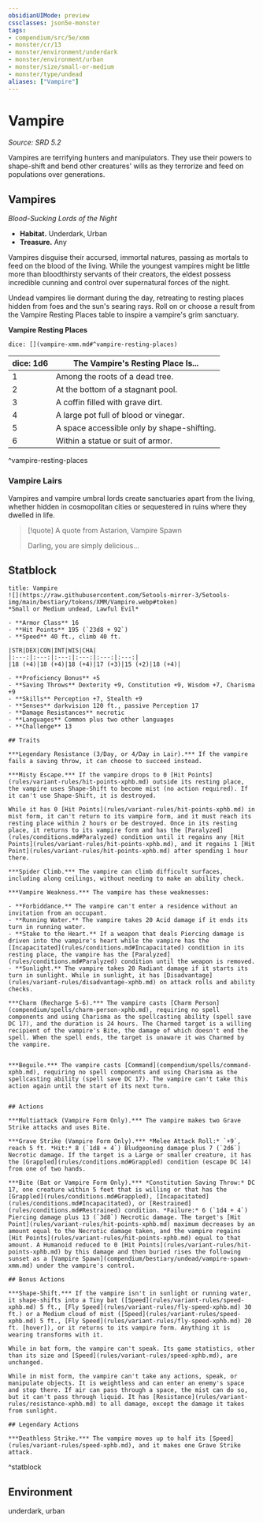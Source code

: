 ```yaml
---
obsidianUIMode: preview
cssclasses: json5e-monster
tags:
- compendium/src/5e/xmm
- monster/cr/13
- monster/environment/underdark
- monster/environment/urban
- monster/size/small-or-medium
- monster/type/undead
aliases: ["Vampire"]
---
```

# Vampire
*Source: SRD 5.2*  

Vampires are terrifying hunters and manipulators. They use their powers to shape-shift and bend other creatures' wills as they terrorize and feed on populations over generations.

## Vampires

*Blood-Sucking Lords of the Night*

- **Habitat.** Underdark, Urban  
- **Treasure.** Any  

Vampires disguise their accursed, immortal natures, passing as mortals to feed on the blood of the living. While the youngest vampires might be little more than bloodthirsty servants of their creators, the eldest possess incredible cunning and control over supernatural forces of the night.

Undead vampires lie dormant during the day, retreating to resting places hidden from foes and the sun's searing rays. Roll on or choose a result from the Vampire Resting Places table to inspire a vampire's grim sanctuary.

**Vampire Resting Places**

`dice: [](vampire-xmm.md#^vampire-resting-places)`

| dice: 1d6 | The Vampire's Resting Place Is... |
|-----------|-----------------------------------|
| 1 | Among the roots of a dead tree. |
| 2 | At the bottom of a stagnant pool. |
| 3 | A coffin filled with grave dirt. |
| 4 | A large pot full of blood or vinegar. |
| 5 | A space accessible only by shape-shifting. |
| 6 | Within a statue or suit of armor. |
^vampire-resting-places

### Vampire Lairs

Vampires and vampire umbral lords create sanctuaries apart from the living, whether hidden in cosmopolitan cities or sequestered in ruins where they dwelled in life.

> [!quote] A quote from Astarion, Vampire Spawn  
> 
> Darling, you are simply delicious...


## Statblock

```ad-statblock
title: Vampire
![](https://raw.githubusercontent.com/5etools-mirror-3/5etools-img/main/bestiary/tokens/XMM/Vampire.webp#token)
*Small or Medium undead, Lawful Evil*

- **Armor Class** 16
- **Hit Points** 195 (`23d8 + 92`)
- **Speed** 40 ft., climb 40 ft.

|STR|DEX|CON|INT|WIS|CHA|
|:---:|:---:|:---:|:---:|:---:|:---:|
|18 (+4)|18 (+4)|18 (+4)|17 (+3)|15 (+2)|18 (+4)|

- **Proficiency Bonus** +5
- **Saving Throws** Dexterity +9, Constitution +9, Wisdom +7, Charisma +9
- **Skills** Perception +7, Stealth +9
- **Senses** darkvision 120 ft., passive Perception 17
- **Damage Resistances** necrotic
- **Languages** Common plus two other languages
- **Challenge** 13

## Traits

***Legendary Resistance (3/Day, or 4/Day in Lair).*** If the vampire fails a saving throw, it can choose to succeed instead.

***Misty Escape.*** If the vampire drops to 0 [Hit Points](rules/variant-rules/hit-points-xphb.md) outside its resting place, the vampire uses Shape-Shift to become mist (no action required). If it can't use Shape-Shift, it is destroyed.

While it has 0 [Hit Points](rules/variant-rules/hit-points-xphb.md) in mist form, it can't return to its vampire form, and it must reach its resting place within 2 hours or be destroyed. Once in its resting place, it returns to its vampire form and has the [Paralyzed](rules/conditions.md#Paralyzed) condition until it regains any [Hit Points](rules/variant-rules/hit-points-xphb.md), and it regains 1 [Hit Point](rules/variant-rules/hit-points-xphb.md) after spending 1 hour there.

***Spider Climb.*** The vampire can climb difficult surfaces, including along ceilings, without needing to make an ability check.

***Vampire Weakness.*** The vampire has these weaknesses:

- **Forbiddance.** The vampire can't enter a residence without an invitation from an occupant.  
- **Running Water.** The vampire takes 20 Acid damage if it ends its turn in running water.  
- **Stake to the Heart.** If a weapon that deals Piercing damage is driven into the vampire's heart while the vampire has the [Incapacitated](rules/conditions.md#Incapacitated) condition in its resting place, the vampire has the [Paralyzed](rules/conditions.md#Paralyzed) condition until the weapon is removed.  
- **Sunlight.** The vampire takes 20 Radiant damage if it starts its turn in sunlight. While in sunlight, it has [Disadvantage](rules/variant-rules/disadvantage-xphb.md) on attack rolls and ability checks.  

***Charm (Recharge 5-6).*** The vampire casts [Charm Person](compendium/spells/charm-person-xphb.md), requiring no spell components and using Charisma as the spellcasting ability (spell save DC 17), and the duration is 24 hours. The Charmed target is a willing recipient of the vampire's Bite, the damage of which doesn't end the spell. When the spell ends, the target is unaware it was Charmed by the vampire.


***Beguile.*** The vampire casts [Command](compendium/spells/command-xphb.md), requiring no spell components and using Charisma as the spellcasting ability (spell save DC 17). The vampire can't take this action again until the start of its next turn.


## Actions

***Multiattack (Vampire Form Only).*** The vampire makes two Grave Strike attacks and uses Bite.

***Grave Strike (Vampire Form Only).*** *Melee Attack Roll:* `+9`, reach 5 ft. *Hit:* 8 (`1d8 + 4`) Bludgeoning damage plus 7 (`2d6`) Necrotic damage. If the target is a Large or smaller creature, it has the [Grappled](rules/conditions.md#Grappled) condition (escape DC 14) from one of two hands.

***Bite (Bat or Vampire Form Only).*** *Constitution Saving Throw:* DC 17, one creature within 5 feet that is willing or that has the [Grappled](rules/conditions.md#Grappled), [Incapacitated](rules/conditions.md#Incapacitated), or [Restrained](rules/conditions.md#Restrained) condition. *Failure:* 6 (`1d4 + 4`) Piercing damage plus 13 (`3d8`) Necrotic damage. The target's [Hit Point](rules/variant-rules/hit-points-xphb.md) maximum decreases by an amount equal to the Necrotic damage taken, and the vampire regains [Hit Points](rules/variant-rules/hit-points-xphb.md) equal to that amount. A Humanoid reduced to 0 [Hit Points](rules/variant-rules/hit-points-xphb.md) by this damage and then buried rises the following sunset as a [Vampire Spawn](compendium/bestiary/undead/vampire-spawn-xmm.md) under the vampire's control.

## Bonus Actions

***Shape-Shift.*** If the vampire isn't in sunlight or running water, it shape-shifts into a Tiny bat ([Speed](rules/variant-rules/speed-xphb.md) 5 ft., [Fly Speed](rules/variant-rules/fly-speed-xphb.md) 30 ft.) or a Medium cloud of mist ([Speed](rules/variant-rules/speed-xphb.md) 5 ft., [Fly Speed](rules/variant-rules/fly-speed-xphb.md) 20 ft. [hover]), or it returns to its vampire form. Anything it is wearing transforms with it.

While in bat form, the vampire can't speak. Its game statistics, other than its size and [Speed](rules/variant-rules/speed-xphb.md), are unchanged.

While in mist form, the vampire can't take any actions, speak, or manipulate objects. It is weightless and can enter an enemy's space and stop there. If air can pass through a space, the mist can do so, but it can't pass through liquid. It has [Resistance](rules/variant-rules/resistance-xphb.md) to all damage, except the damage it takes from sunlight.

## Legendary Actions

***Deathless Strike.*** The vampire moves up to half its [Speed](rules/variant-rules/speed-xphb.md), and it makes one Grave Strike attack.
```
^statblock

## Environment

underdark, urban